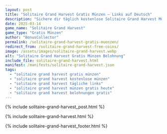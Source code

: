 ```yaml
---
layout: post
title: "Solitaire Grand Harvest Gratis Münzen – Links auf Deutsch"
description: "Sichere dir täglich kostenlose Solitaire Grand Harvest Münzen! Neue Gratis-Links für deutsche Spieler – 100% sicher und aktuell."
date: 2025-03-14
game_name: "Solitaire Grand Harvest"
game_type: "Gratis Münzen"
author: "BonusCollector"
permalink: /solitaire-grand-harvest-gratis-muenzen/
redirect_from: /solitaire-grand-harvest-free-coins/
image: /assets/images/solitaire-grand-harvest.webp
alt: "Solitaire Grand Harvest Gratis Münzen Belohnung"
include_file: solitaire-grand-harvest.html
manifest: /manifests/solitaire-grand-harvest.json
tags: 
  - "solitaire grand harvest gratis münzen"
  - "solitaire grand harvest kostenlose münzen"
  - "solitaire grand harvest tägliche links"
  - "solitaire grand harvest münzen gratis heute"
  - "solitaire grand harvest belohnungen gratis"
---
```

{% include solitaire-grand-harvest_post.html %}

{% include solitaire-grand-harvest.html %}

{% include solitaire-grand-harvest_footer.html %}